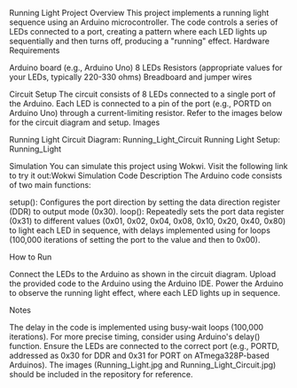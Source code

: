 Running Light Project
Overview
This project implements a running light sequence using an Arduino microcontroller. The code controls a series of LEDs connected to a port, creating a pattern where each LED lights up sequentially and then turns off, producing a "running" effect.
Hardware Requirements

Arduino board (e.g., Arduino Uno)
8 LEDs
Resistors (appropriate values for your LEDs, typically 220-330 ohms)
Breadboard and jumper wires

Circuit Setup
The circuit consists of 8 LEDs connected to a single port of the Arduino. Each LED is connected to a pin of the port (e.g., PORTD on Arduino Uno) through a current-limiting resistor. Refer to the images below for the circuit diagram and setup.
Images

Running Light Circuit Diagram: Running_Light_Circuit
Running Light Setup: Running_Light

Simulation
You can simulate this project using Wokwi. Visit the following link to try it out:Wokwi Simulation
Code Description
The Arduino code consists of two main functions:

setup(): Configures the port direction by setting the data direction register (DDR) to output mode (0x30).
loop(): Repeatedly sets the port data register (0x31) to different values (0x01, 0x02, 0x04, 0x08, 0x10, 0x20, 0x40, 0x80) to light each LED in sequence, with delays implemented using for loops (100,000 iterations of setting the port to the value and then to 0x00).


How to Run

Connect the LEDs to the Arduino as shown in the circuit diagram.
Upload the provided code to the Arduino using the Arduino IDE.
Power the Arduino to observe the running light effect, where each LED lights up in sequence.

Notes

The delay in the code is implemented using busy-wait loops (100,000 iterations). For more precise timing, consider using Arduino's delay() function.
Ensure the LEDs are connected to the correct port (e.g., PORTD, addressed as 0x30 for DDR and 0x31 for PORT on ATmega328P-based Arduinos).
The images (Running_Light.jpg and Running_Light_Circuit.jpg) should be included in the repository for reference.
